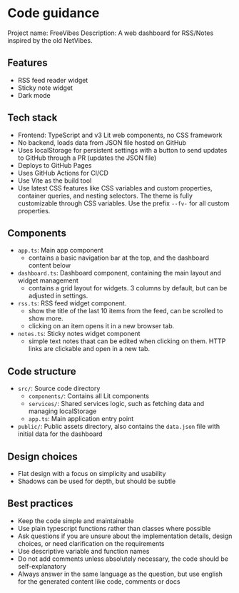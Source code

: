 # Code guidance

Project name: FreeVibes
Description: A web dashboard for RSS/Notes inspired by the old NetVibes.

## Features
- RSS feed reader widget
- Sticky note widget
- Dark mode

## Tech stack
- Frontend: TypeScript and v3 Lit web components, no CSS framework
- No backend, loads data from JSON file hosted on GitHub
- Uses localStorage for persistent settings with a button to send updates to GitHub through a PR (updates the JSON file)
- Deploys to GitHub Pages
- Uses GitHub Actions for CI/CD
- Use Vite as the build tool
- Use latest CSS features like CSS variables and custom properties, container queries, and nesting selectors. The theme is fully customizable through CSS variables. Use the prefix `--fv-` for all custom properties.

## Components
- `app.ts`: Main app component
  * contains a basic navigation bar at the top, and the dashboard content below
- `dashboard.ts`: Dashboard component, containing the main layout and widget management
  * contains a grid layout for widgets. 3 columns by default, but can be adjusted in settings.
- `rss.ts`: RSS feed widget component.
  * show the title of the last 10 items from the feed, can be scrolled to show more.
  * clicking on an item opens it in a new browser tab.
- `notes.ts`: Sticky notes widget component
  * simple text notes thaat can be edited when clicking on them. HTTP links are clickable and open in a new tab.

## Code structure
- `src/`: Source code directory
  * `components/`: Contains all Lit components
  * `services/`: Shared services logic, such as fetching data and managing localStorage
  * `app.ts`: Main application entry point
- `public/`: Public assets directory, also contains the `data.json` file with initial data for the dashboard

## Design choices
- Flat design with a focus on simplicity and usability
- Shadows can be used for depth, but should be subtle

## Best practices
- Keep the code simple and maintainable
- Use plain typescript functions rather than classes where possible
- Ask questions if you are unsure about the implementation details, design choices, or need clarification on the requirements
- Use descriptive variable and function names
- Do not add comments unless absolutely necessary, the code should be self-explanatory
- Always answer in the same language as the question, but use english for the generated content like code, comments or docs
